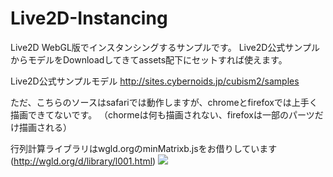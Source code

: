 # Live2D-Instancing
Live2D WebGL版でインスタンシングするサンプルです。
Live2D公式サンプルからモデルをDownloadしてきてassets配下にセットすれば使えます。

Live2D公式サンプルモデル http://sites.cybernoids.jp/cubism2/samples

ただ、こちらのソースはsafariでは動作しますが、chromeとfirefoxでは上手く描画できてないです。
（chormeは何も描画されない、firefoxは一部のパーツだけ描画される）

行列計算ライブラリはwgld.orgのminMatrixb.jsをお借りしています(http://wgld.org/d/library/l001.html)
<img src="http://simplecode.jp/lolipop/github/Live2D_Instancing.gif">

